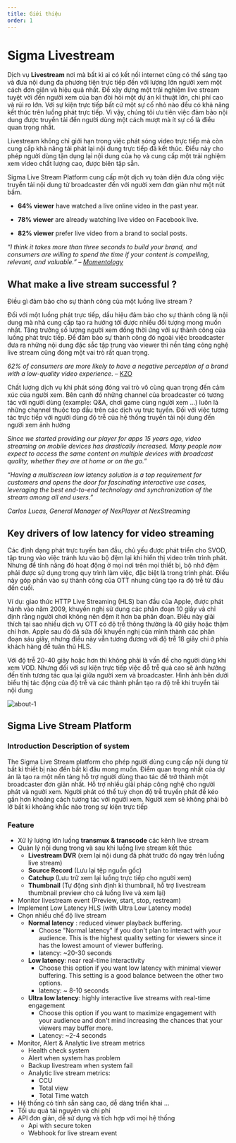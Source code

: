 ```yaml
---
title: Giới thiệu
order: 1
---
```


# Sigma Livestream

Dịch vụ **Livestream** nơi mà bất kì ai có kết nối internet cũng có thể sáng tạo và đưa nội dung đa phương tiện trực tiếp đến với lượng lớn người xem một cách đơn giản và hiệu quả nhất. Để xây dựng một trải nghiệm live stream tuyệt vời đến người xem của bạn đòi hỏi một dự án kĩ thuật lớn, chi phí cao và rủi ro lớn. Với sự kiện trực tiếp bất cứ một sự cố nhỏ nào đều có khả năng kết thúc trên luồng phát trực tiếp. Vì vậy, chúng tôi ưu tiên việc đảm bảo nội dung được truyền tải đến người dùng một cách mượt mà ít sự cố là điều quan trọng nhất.

Livestream không chỉ giới hạn trong việc phát sóng video trực tiếp mà còn cung cấp khả năng tái phát lại nội dung trực tiếp đã kết thúc. Điều này cho phép người dùng tận dụng lại nội dung của họ và cung cấp một trải nghiệm xem video chất lượng cao, được biên tập sẵn.

Sigma Live Stream Platform cung cấp một dịch vụ toàn diện đưa công việc truyền tải nội dung từ broadcaster đến với người xem đơn giản như một nút bấm.


- **64% viewer** have watched a live online video in the past year.

- **78% viewer** are already watching live video on Facebook live.

- **82% viewer** prefer live video from a brand to social posts.

*“I think it takes more than three seconds to build your brand, and consumers are willing to spend the time if your content is compelling, relevant, and valuable.” – [Momentology](http://www.momentology.com/8936-video-marketing-trends-2016/)*



## What make a live stream successful ? 

Điều gì đảm bảo cho sự thành công của một luồng live stream ?

Đối với một luồng phát trực tiếp, dấu hiệu đảm bảo cho sự thành công là nội dung mà nhà cung cấp tạo ra hướng tới được nhiều đối tượng mong muốn nhất. Tăng trưởng số lượng người xem đồng thời ứng với sự thành công của luồng phát trực tiếp. Để đảm bảo sự thành công đó ngoài việc broadcaster đưa ra những nội dung đặc sắc tập trung vào viewer thì nền tảng công nghệ live stream cũng đóng một vai trò rất quan trọng. 

*62% of consumers are more likely to have a negative perception of a brand with a low-quality video experience*. – [KZO](https://kzoinnovations.com/video-quality-influence-brand-perception)

Chất lượng dịch vụ khi phát sóng đóng vai trò vô cùng quan trọng đến cảm xúc của người xem. Bên cạnh đó những channel của broadcaster có tương tác với người dùng (example: Q&A, chơi game cùng người xem ...) luôn là những channel thuộc top đầu trên các dịch vụ trực tuyến. Đối với việc tương tác trực tiếp với người dùng độ trễ của hệ thống truyền tải nội dung đến người xem ảnh hưởng 



*Since we started providing our player for apps 15 years ago, video streaming on mobile devices has drastically increased. Many people now expect to access the same content on multiple devices with broadcast quality, whether they are at home or on the go.”* 

*“Having a multiscreen low latency solution is a top requirement for customers and opens the door for fascinating interactive use cases, leveraging the best end-to-end technology and synchronization of the stream among all end users.”* 

*Carlos Lucas, General Manager of NexPlayer at* *NexStreaming* 



## Key drivers of low latency for video streaming 

Các định dạng phát trực tuyến ban đầu, chủ yếu được phát triển cho SVOD, tập trung vào việc tránh lưu vào bộ đệm lại khi hiển thị video trên trình phát. Nhưng để tính năng đó hoạt động ở mọi nơi trên mọi thiết bị, bộ nhớ đệm phải được sử dụng trong quy trình làm việc, đặc biệt là trong trình phát. Điều này góp phần vào sự thành công của OTT nhưng cũng tạo ra độ trễ từ đầu đến cuối. 

Ví dụ: giao thức HTTP Live Streaming (HLS) ban đầu của Apple, được phát hành vào năm 2009, khuyến nghị sử dụng các phân đoạn 10 giây và chỉ định rằng người chơi không nên đệm ít hơn ba phân đoạn. Điều này giải thích tại sao nhiều dịch vụ OTT có độ trễ thông thường là 40 giây hoặc thậm chí hơn. Apple sau đó đã sửa đổi khuyến nghị của mình thành các phân đoạn sáu giây, nhưng điều này vẫn tương đương với độ trễ 18 giây chỉ ở phía khách hàng để tuân thủ HLS.

Với độ trễ 20-40 giây hoặc hơn thì không phải là vấn đề cho người dùng khi xem VOD. Nhưng đối với sự kiện trực tiếp việc đỗ trễ quá cao sẽ ảnh hưởng đến tính tương tác qua lại giữa người xem và broadcaster. Hình ảnh bên dưới biểu thị tác động của độ trễ và các thành phần tạo ra độ trễ khi truyền tải nội dung


![about-1](/images/livestream/livestream-about-1.png)



## Sigma Live Stream Platform

### Introduction Description of system 

The Sigma Live Stream platform cho phép người dùng cung cấp nội dung từ bất kì thiết bị nào đến bất kì đâu mong muốn. Điểm quan trọng nhất của dự án là tạo ra một nền tảng hỗ trợ người dùng thao tác để trở thành một broadcaster đơn giản nhất. Hỗ trợ nhiều giải pháp công nghệ cho người phát và người xem. Người phát có thể tuỳ chọn độ trễ truyền phát để kéo gần hơn khoảng cách tương tác với người xem. Người xem sẽ không phải bỏ lỡ bất kì khoảng khắc nào trong sự kiện trực tiếp

### Feature

- Xử lý lượng lớn luồng **transmux & transcode** các kênh live stream
- Quản lý nội dung trong và sau khi luồng live stream kết thúc
  - **Livestream DVR** (xem lại nội dung đã phát trước đó ngay trên luồng live stream)
  - **Source Record** (Lưu lại tệp nguồn gốc)
  - **Catchup** (Lưu trữ xem lại luồng trực tiếp cho người xem)
  - **Thumbnail** (Tự động sinh định kì thumbnail, hỗ trợ livestream thumbnail preview cho cả luồng live và xem lại)
- Monitor livestream event (Preview, start, stop, restream)
- Implement Low Latency HLS (with Ultra Low Latency mode)
- Chọn nhiều chế độ live stream 
  - **Normal latency** : reduced viewer playback buffering.
    - Choose "Normal latency" if you don't plan to interact with your audience. This is the highest quality setting for viewers since it has the lowest amount of viewer buffering. 
    - latency: ~20-30 seconds
  - **Low latency**: near real-time interactivity
    - Choose this option if you want low latency with minimal viewer buffering. This setting is a good balance between the other two options. 
    - latency: ~ 8-10 seconds
  - **Ultra low latency**: highly interactive live streams with real-time engagement
    - Choose this option if you want to maximize engagement with your audience and don't mind increasing the chances that your viewers may buffer more.
    - Latency: ~2-4 seconds
- Monitor, Alert & Analytic live stream metrics
  - Health check system 
  - Alert when system has problem 
  - Backup livestream when system fail
  - Analytic live stream metrics: 
    - CCU 
    - Total view
    - Total Time watch
- Hệ thống có tính sẵn sàng cao, dễ dàng triển khai ... 
- Tối ưu quá tài nguyên và chi phí 
- API đơn giản, dễ sử dụng và tích hợp với mọi hệ thống
  - Api with secure token
  - Webhook for live stream event 
